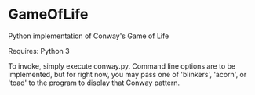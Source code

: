 GameOfLife
==========

Python implementation of Conway's Game of Life

Requires: Python 3

To invoke, simply execute conway.py. Command line options are to be implemented, but for right now, you may pass one of 'blinkers', 'acorn', or 'toad' to the program to display that Conway pattern.
